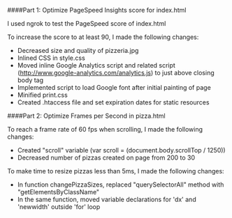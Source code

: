 ####Part 1: Optimize PageSpeed Insights score for index.html

I used ngrok to test the PageSpeed score of index.html

To increase the score to at least 90, I made the following changes:
* Decreased size and quality of pizzeria.jpg
* Inlined CSS in style.css
* Moved inline Google Analytics script and related script (http://www.google-analytics.com/analytics.js) to just above closing body tag
* Implemented script to load Google font after initial painting of page
* Minified print.css
* Created .htaccess file and set expiration dates for static resources

####Part 2: Optimize Frames per Second in pizza.html

To reach a frame rate of 60 fps when scrolling, I made the following changes:
* Created "scroll" variable (var scroll = (document.body.scrollTop / 1250))
* Decreased number of pizzas created on page from 200 to 30

To make time to resize pizzas less than 5ms, I made the following changes:
* In function changePizzaSizes, replaced "querySelectorAll" method with "getElementsByClassName"
* In the same function, moved variable declarations for 'dx' and 'newwidth' outside 'for' loop
